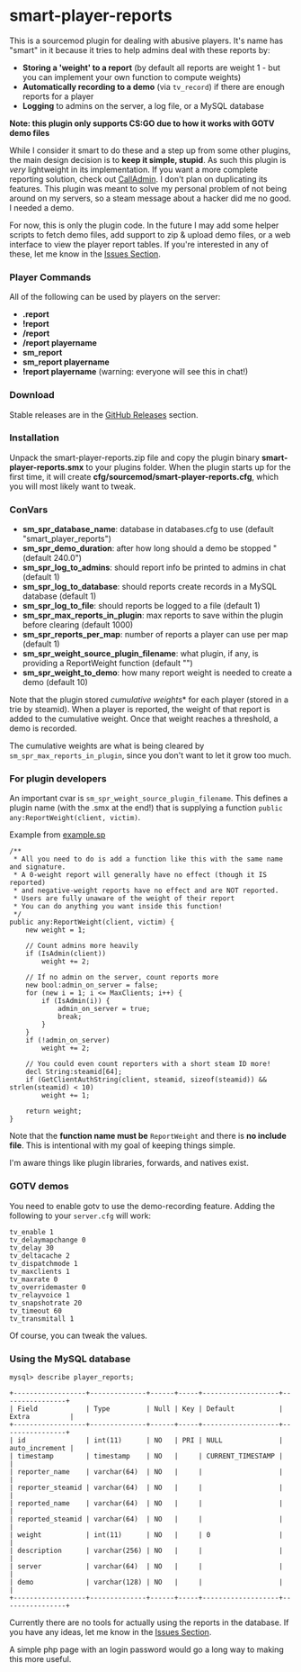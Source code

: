 smart-player-reports
=======================================

This is a sourcemod plugin for dealing with abusive players. It's name has "smart" in it because it tries to help admins deal with these reports by:
- **Storing a 'weight' to a report** (by default all reports are weight 1 - but you can implement your own function to compute weights)
- **Automatically recording to a demo** (via ``tv_record``) if there are enough reports for a player
- **Logging** to admins on the server, a log file, or a MySQL database

**Note: this plugin only supports CS:GO due to how it works with GOTV demo files**

While I consider it smart to do these and a step up from some other plugins, the main design decision is to **keep it simple, stupid**.
As such this plugin is *very* lightweight in its implementation.
If you want a more complete reporting solution, check out [CallAdmin](https://forums.alliedmods.net/showthread.php?t=213670).
I don't plan on duplicating its features.
This plugin was meant to solve my personal problem of not being around on my servers, so a steam message about a hacker did me no good. I needed a demo.

For now, this is only the plugin code.
In the future I may add some helper scripts to fetch demo files, add support to zip & upload demo files, or a web interface to view the player report tables.
If you're interested in any of these, let me know in the [Issues Section](https://github.com/splewis/smart-player-reports/issues).


### Player Commands
All of the following can be used by players on the server:

- **.report**
- **!report**
- **/report**
- **/report playername**
- **sm_report**
- **sm_report playername**
- **!report playername** (warning: everyone will see this in chat!)


### Download
Stable releases are in the [GitHub Releases](https://github.com/splewis/smart-player-reports/releases) section.


### Installation
Unpack the smart-player-reports.zip file and copy the plugin binary **smart-player-reports.smx** to your plugins folder.
When the plugin starts up for the first time, it will create **cfg/sourcemod/smart-player-reports.cfg**, which you will most likely want to tweak.


### ConVars

- **sm_spr_database_name**: database in databases.cfg to use (default "smart_player_reports")
- **sm_spr_demo_duration**: after how long should a demo be stopped "(default 240.0")
- **sm_spr_log_to_admins**: should report info be printed to admins in chat (default 1)
- **sm_spr_log_to_database**: should reports create records in a MySQL database (default 1)
- **sm_spr_log_to_file**: should reports be logged to a file (default 1)
- **sm_spr_max_reports_in_plugin**: max reports to save within the plugin before clearing (default 1000)
- **sm_spr_reports_per_map**: number of reports a player can use per map (default 1)
- **sm_spr_weight_source_plugin_filename**: what plugin, if any, is providing a ReportWeight function (default "")
- **sm_spr_weight_to_demo**: how many report weight is needed to create a demo (default 10)


Note that the plugin stored *cumulative weights** for each player (stored in a trie by steamid).
When a player is reported, the weight of that report is added to the cumulative weight.
Once that weight reaches a threshold, a demo is recorded.

The cumulative weights are what is being cleared by ``sm_spr_max_reports_in_plugin``, since you don't want to let it grow too much.


### For plugin developers

An important cvar is ``sm_spr_weight_source_plugin_filename``. This defines a plugin name (with the .smx at the end!) that is supplying a function ``public any:ReportWeight(client, victim)``.

Example from [example.sp](https://github.com/splewis/smart-player-reports/blob/master/csgo/addons/sourcemod/scripting/example.sp)
```
/**
 * All you need to do is add a function like this with the same name and signature.
 * A 0-weight report will generally have no effect (though it IS reported)
 * and negative-weight reports have no effect and are NOT reported.
 * Users are fully unaware of the weight of their report
 * You can do anything you want inside this function!
 */
public any:ReportWeight(client, victim) {
    new weight = 1;

    // Count admins more heavily
    if (IsAdmin(client))
        weight += 2;

    // If no admin on the server, count reports more
    new bool:admin_on_server = false;
    for (new i = 1; i <= MaxClients; i++) {
        if (IsAdmin(i)) {
            admin_on_server = true;
            break;
        }
    }
    if (!admin_on_server)
        weight += 2;

    // You could even count reporters with a short steam ID more!
    decl String:steamid[64];
    if (GetClientAuthString(client, steamid, sizeof(steamid)) && strlen(steamid) < 10)
        weight += 1;

    return weight;
}
```

Note that the **function name must be** ``ReportWeight`` and there is **no include file**.
This is intentional with my goal of keeping things simple.

I'm aware things like plugin libraries, forwards, and natives exist.

### GOTV demos

You need to enable gotv to use the demo-recording feature. Adding the following to your ``server.cfg`` will work:

    tv_enable 1
    tv_delaymapchange 0
    tv_delay 30
    tv_deltacache 2
    tv_dispatchmode 1
    tv_maxclients 1
    tv_maxrate 0
    tv_overridemaster 0
    tv_relayvoice 1
    tv_snapshotrate 20
    tv_timeout 60
    tv_transmitall 1

Of course, you can tweak the values.


### Using the MySQL database

	mysql> describe player_reports;

	+------------------+--------------+------+-----+-------------------+----------------+
	| Field            | Type         | Null | Key | Default           | Extra          |
	+------------------+--------------+------+-----+-------------------+----------------+
	| id               | int(11)      | NO   | PRI | NULL              | auto_increment |
	| timestamp        | timestamp    | NO   |     | CURRENT_TIMESTAMP |                |
	| reporter_name    | varchar(64)  | NO   |     |                   |                |
	| reporter_steamid | varchar(64)  | NO   |     |                   |                |
	| reported_name    | varchar(64)  | NO   |     |                   |                |
	| reported_steamid | varchar(64)  | NO   |     |                   |                |
	| weight           | int(11)      | NO   |     | 0                 |                |
	| description      | varchar(256) | NO   |     |                   |                |
	| server           | varchar(64)  | NO   |     |                   |                |
	| demo             | varchar(128) | NO   |     |                   |                |
	+------------------+--------------+------+-----+-------------------+----------------+

Currently there are no tools for actually using the reports in the database.
If you have any ideas, let me know in the [Issues Section](https://github.com/splewis/smart-player-reports/issues).

A simple php page with an login password would go a long way to making this more useful.
